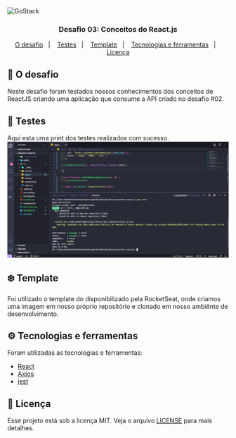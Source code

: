 <img alt="GoStack" src="https://storage.googleapis.com/golden-wind/bootcamp-gostack/header-desafios-new.png" />

<h3 align="center">
  Desafio 03: Conceitos do React.js
</h3>

<p align="center">
  <a href="#rocket-o-desafio">O desafio</a>&nbsp;&nbsp;&nbsp;|&nbsp;&nbsp;&nbsp;
  <a href="#hammer-testes">Testes</a>&nbsp;&nbsp;&nbsp;|&nbsp;&nbsp;&nbsp;
  <a href="#snowflake-template">Template</a>&nbsp;&nbsp;&nbsp;|&nbsp;&nbsp;&nbsp;
  <a href="#gear-tecnologias-e-ferramentas">Tecnologias e ferramentas</a>&nbsp;&nbsp;&nbsp;|&nbsp;&nbsp;&nbsp;
  <a href="#memo-licença">Licença</a>
</p>

## :rocket: O desafio

Neste desafio foram testados nossos conhecimentos dos conceitos de ReactJS criando uma aplicação que consume a API criado no desafio #02.

## :hammer: Testes

Aqui esta uma print dos testes realizados com sucesso.
<img alt="GoStack" src="./print_tests.png" />

## :snowflake: Template

Foi utilizado o template do disponibilizado pela RocketSeat, onde criamos uma imagem em nosso próprio repositório e clonado em nosso ambiênte de desenvolvimento.

## :gear: Tecnologias e ferramentas

Foram utilizadas as tecnologias e ferramentas:
* [React](https://reactjs.org/)
* [Axios](https://www.npmjs.com/package/axios)
* [jest](https://www.npmjs.com/package/jest)

## :memo: Licença

Esse projeto está sob a licença MIT. Veja o arquivo [LICENSE](LICENSE.md) para mais detalhes.

